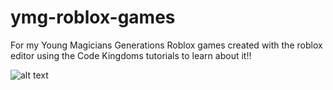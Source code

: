 # ymg-roblox-games
For my Young Magicians Generations Roblox games created with the roblox editor using the Code Kingdoms tutorials to learn about it!!

![alt text](https://drive.google.com/open?id=1g8t7jrtEleurWew6YoxzTSPJ2_sL648d)
